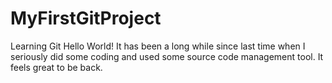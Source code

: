 # MyFirstGitProject
Learning Git
Hello World! It has been a long while since last time when I seriously did some coding and used some source code management tool.
It feels great to be back.
